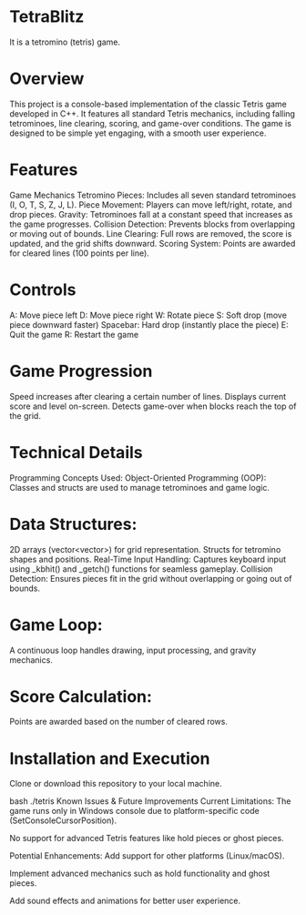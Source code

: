 # TetraBlitz
It is a tetromino (tetris) game.

# Overview
This project is a console-based implementation of the classic Tetris game developed in C++. It features all standard Tetris mechanics, including falling tetrominoes, line clearing, scoring, and game-over conditions. The game is designed to be simple yet engaging, with a smooth user experience.


# Features
Game Mechanics
Tetromino Pieces: Includes all seven standard tetrominoes (I, O, T, S, Z, J, L).
Piece Movement: Players can move left/right, rotate, and drop pieces.
Gravity: Tetrominoes fall at a constant speed that increases as the game progresses.
Collision Detection: Prevents blocks from overlapping or moving out of bounds.
Line Clearing: Full rows are removed, the score is updated, and the grid shifts downward.
Scoring System: Points are awarded for cleared lines (100 points per line).

# Controls
A: Move piece left
D: Move piece right
W: Rotate piece
S: Soft drop (move piece downward faster)
Spacebar: Hard drop (instantly place the piece)
E: Quit the game
R: Restart the game

# Game Progression
Speed increases after clearing a certain number of lines.
Displays current score and level on-screen.
Detects game-over when blocks reach the top of the grid.

# Technical Details
Programming Concepts Used:
Object-Oriented Programming (OOP): Classes and structs are used to manage tetrominoes and game logic.

# Data Structures:
2D arrays (vector<vector<int>>) for grid representation.
Structs for tetromino shapes and positions.
Real-Time Input Handling: Captures keyboard input using _kbhit() and _getch() functions for seamless gameplay.
Collision Detection: Ensures pieces fit in the grid without overlapping or going out of bounds.

# Game Loop:

A continuous loop handles drawing, input processing, and gravity mechanics.

# Score Calculation:
Points are awarded based on the number of cleared rows.

# Installation and Execution
Clone or download this repository to your local machine.

bash
./tetris
Known Issues & Future Improvements
Current Limitations:
The game runs only in Windows console due to platform-specific code (SetConsoleCursorPosition).

No support for advanced Tetris features like hold pieces or ghost pieces.

Potential Enhancements:
Add support for other platforms (Linux/macOS).

Implement advanced mechanics such as hold functionality and ghost pieces.

Add sound effects and animations for better user experience.
